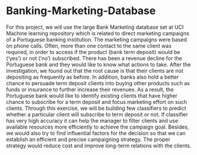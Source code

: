 # Banking-Marketing-Database
For this project, we will use the large Bank Marketing database set at UCI Machine learning repository which is related to direct marketing campaigns of a Portuguese banking institution. The marketing campaigns were based on phone calls. Often, more than one contact to the same client was required, in order to access if the product (bank term deposit) would be (‘yes’) or not (‘no’) subscribed. There has been a revenue decline for the Portuguese bank and they would like to know what actions to take. After the investigation, we found out that the root cause is that their clients are not depositing as frequently as before. In addition, banks also hold a better chance to persuade term deposit clients into buying other products such as funds or insurance to further increase their revenues. As a result, the Portuguese bank would like to identify existing clients that have higher chance to subscribe for a term deposit and focus marketing effort on such clients. Through this exercise, we will be building few classifiers to predict whether a particular client will subscribe to term deposit or not. If classifier has very high accuracy it can help the manager to filter clients and use available resources more efficiently to achieve the campaign goal. Besides, we would also try to find influential factors for the decision so that we can establish an efficient and precise campaigning strategy. The proper strategy would reduce cost and improve long-term relations with the clients.
